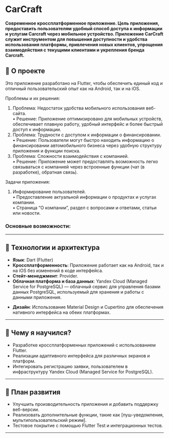 <!DOCTYPE html>
<html lang="en">
<head>
    <meta charset="UTF-8">
    <meta name="viewport" content="width=device-width, initial-scale=1.0">
<!--     <title>Markdown внутри HTML</title> -->



# CarCraft
**Современное кроссплатформенное приложение. Цель приложения, предоставить пользователям удобный способ доступа к информации и услугам Carcraft через мобильное устройство. Приложение CarCraft служит инструментом для повышения доступности и удобства использования платформы, привлечения новых клиентов, упрощения взаимодействия с текущими клиентами и укрепления бренда Carcraft.**

## 📱 О проекте
Это приложение разработано на Flutter, чтобы обеспечить единый код и отличный пользовательский опыт как на Android, так и на iOS. 

Проблемы и их решения:
1.  Проблема: Недостаток удобства мобильного использования веб-сайта.<br>
    •   Решение: Приложение оптимизировано для мобильных устройств, обеспечивает плавную работу, удобный интерфейс и более быстрый доступ к информации.
2.  Проблема: Трудности с доступом к информации о финансировании.<br>
    •   Решение: Пользователи могут быстро находить информацию о финансировании автомобильного бизнеса через удобную структуру приложения и функции поиска.
3.  Проблема: Сложности взаимодействия с компанией.<br>
    •   Решение: Приложение может предоставлять возможность легко связываться с компанией через встроенные функции (чат (в разработке), обратная связь).       

Задачи приложения:
1.  Информирование пользователей.<br>
    •   Предоставление актуальной информации о продуктах и услугах компании.<br>
    •   Страница “О компании”, раздел с вопросами и ответами, статьи или новости.




### Основные возможности:
<!-- - **[Функция 1]**: Краткое описание (например, "Кроссплатформенный интерфейс для управления списками задач"). -->
<!-- - **[Функция 2]**: Краткое описание (например, "Реализация локального хранения данных с SQLite"). -->
<!-- - **[Функция 3]**: Краткое описание (например, "Интеграция с REST API для синхронизации данных"). -->

---

## 🚀 Технологии и архитектура
- **Язык**: Dart (Flutter)
- **Кроссплатформенность**: Приложение работает как на Android, так и на iOS без изменений в коде интерфейса.
- **Стейт-менеджмент**: Provider.
- **Облачная платформа и база данных**: Yandex Cloud (Managed Service for PostgreSQL) — облачный сервис для управления базами данных PostgreSQL, используемый для хранения и работы с данными приложения.
<!-- - **Интеграции**: [например, REST API, Firebase, Google Maps]. -->
- **Дизайн**: Использование Material Design и Cupertino для обеспечения нативного интерфейса на обеих платформах.


---

## 🌟 Чему я научился?
- Разработке кроссплатформенных приложений с использованием Flutter.
- Реализации адаптивного интерфейса для различных экранов и платформ.
- Интегировать регистрацию заявки, пользователем в инфраструктуру Yandex Cloud (Managed Service for PostgreSQL).
<!-- - Интеграции сторонних сервисов, таких как [например, Firebase, Stripe, REST API]. -->
<!-- - Настройке CI/CD процессов для автоматизации сборок. -->

---

## 🎯 План развития
- Улучшить производительность приложения и добавить поддержку веб-версии.
- Реализовать дополнительные функции, такие как [пуш-уведомления, мультипользовательский режим].
- Тестовое покрытие с помощью Flutter Test и интеграционных тестов.



---


</head>
<body>
    


</body>
</html>


